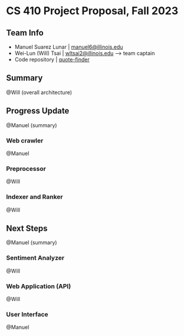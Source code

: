 # CS 410 Project Proposal, Fall 2023 

## Team Info 

- Manuel Suarez Lunar | [manuel6@illinois.edu](manuel6@illinois.edu)
- Wei-Lun (Will) Tsai | [wltsai2@illinois.edu](wltsai2@illinois.edu) --> team captain 
- Code repository | [quote-finder](https://github.com/willtsai/quote-finder)

## Summary

@Will (overall architecture)

## Progress Update

@Manuel (summary)

### Web crawler

@Manuel

### Preprocessor

@Will

### Indexer and Ranker

@Will

## Next Steps

@Manuel (summary)

### Sentiment Analyzer

@Will

### Web Application (API)

@Will

### User Interface

@Manuel